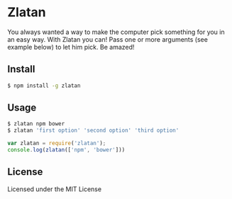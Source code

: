 # Zlatan

You always wanted a way to make the computer pick something for you in an easy way. With Zlatan you can! 
Pass one or more arguments (see example below) to let him pick. Be amazed!

## Install

```sh
$ npm install -g zlatan
```

## Usage
```sh
$ zlatan npm bower
$ zlatan 'first option' 'second option' 'third option'
```

```js
var zlatan = require('zlatan');
console.log(zlatan(['npm', 'bower']))
```

## License

Licensed under the MIT License
